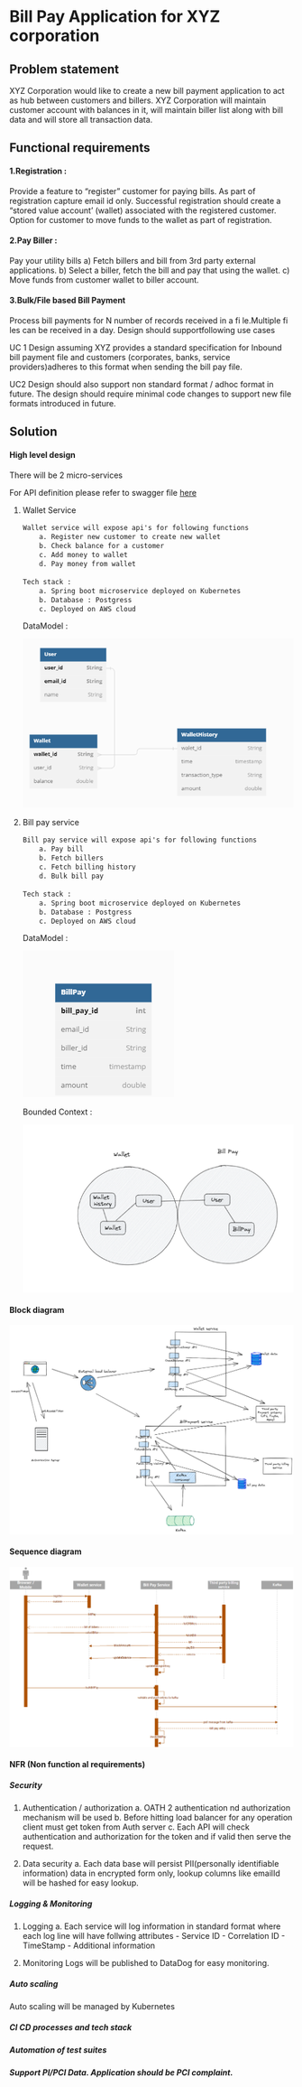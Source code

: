 
# Bill Pay Application for XYZ corporation


## Problem statement

XYZ Corporation would like to create a new bill payment application to act as hub between customers and billers. XYZ Corporation will maintain customer account with balances in it, will maintain biller list along with bill data and will store all transaction data.

## Functional requirements
#### 1.Registration :
 Provide a feature to “register” customer for paying bills. As part of registration capture email id only. Successful registration should create a “stored value account’ (wallet) associated with the registered customer. Option for customer to move funds to the wallet as part of registration.

#### 2.Pay Biller :
 Pay your utility bills
a) Fetch billers and bill from 3rd party external applications.
b) Select a biller, fetch the bill and pay that using the wallet.
c) Move funds from customer wallet to biller account.
#### 3.Bulk/File based Bill Payment
Process bill payments for N number of records received in a fi le.Multiple fi les can be received in a day. Design should supportfollowing use cases

UC 1
Design assuming XYZ provides a standard specification for Inbound bill payment file and customers (corporates, banks, service providers)adheres to this format when sending the bill pay file.

UC2
Design should also support non standard format / adhoc format in
future. The design should require minimal code changes to support
new file formats introduced in future.

## Solution
#### High level design

There will be 2 micro-services

For API definition please refer to swagger file [here](https://github.com/dswetal/mastercard-billpay/blob/main/API_definition_swagger.yaml)

 1. Wallet Service

		Wallet service will expose api's for following functions 
			a. Register new customer to create new wallet 
			b. Check balance for a customer
			c. Add money to wallet
			d. Pay money from wallet

		Tech stack :
			a. Spring boot microservice deployed on Kubernetes 
			b. Database : Postgress 
			c. Deployed on AWS cloud

	DataModel :
	
	![design](https://github.com/dswetal/mastercard-billpay/blob/main/WalletServiceDM.png)
		
	



 2. Bill pay service

		Bill pay service will expose api's for following functions 
			a. Pay bill
			b. Fetch billers
			c. Fetch billing history
			d. Bulk bill pay

		Tech stack :
			a. Spring boot microservice deployed on Kubernetes 
			b. Database : Postgress 
			c. Deployed on AWS cloud
			
	
	DataModel :
	
	![design](https://github.com/dswetal/mastercard-billpay/blob/main/BillServiceDM.png)
	

 	Bounded Context :
	
	![design](https://github.com/dswetal/mastercard-billpay/blob/main/BoundedContext.PNG)	


 

#### Block diagram


![design](https://github.com/dswetal/mastercard-billpay/blob/main/high_level.png)

#### Sequence diagram

![sequence diagram](https://github.com/dswetal/mastercard-billpay/blob/main/SequenceDiagram.png)




#### NFR (Non function al requirements)

##### Security

 1. Authentication / authorization
		a. OATH 2 authentication nd authorization mechanism will be used
		b. Before hitting load balancer for any operation client must get token from Auth server
		c. Each API will check authentication and authorization for the token and if valid then serve the request.
		
2. Data security
		a. Each data base will persist PII(personally identifiable information) data in encrypted form only, lookup columns like emailId will be hashed for easy lookup. 

	 
##### Logging & Monitoring

 1. Logging 
	 a. Each service will log information in  standard format where each log line will have follwing attributes 
		 - Service ID
		 - Correlation ID
		 - TimeStamp
		 - Additional information

 2. Monitoring
	 Logs will be published to DataDog for easy monitoring.

 
##### Auto scaling

Auto scaling will be managed by Kubernetes 

##### CI CD processes and tech stack
##### Automation of test suites
##### Support PI/PCI Data. Application should be PCI complaint.


